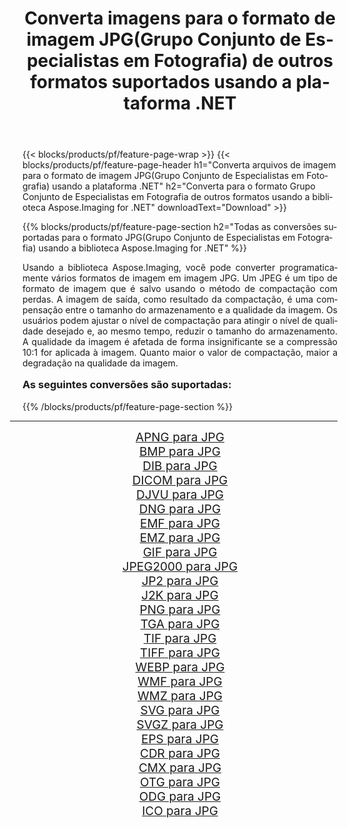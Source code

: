 ﻿---
title: Converta imagens para o formato de imagem JPG(Grupo Conjunto de Especialistas em Fotografia) de outros formatos suportados usando a plataforma .NET 
weight: 3920
url: /pt/net/conversion/to/jpg/ 
lang: pt
langdirlevel: 2
locales: zh-hans,ja,it,ru,de,es,fr,nl,id,lt,pl,pt,vi,tr,ko,zh-hant,ar,hi,th,sv,cs,uk,he
description: Usando a biblioteca Aspose.Imaging para .NET, é fácil converter para JPG(Grupo Conjunto de Especialistas em Fotografia) de outros formatos de imagem suportados
---

{{< blocks/products/pf/feature-page-wrap >}}
{{< blocks/products/pf/feature-page-header h1="Converta arquivos de imagem para o formato de imagem JPG(Grupo Conjunto de Especialistas em Fotografia) usando a plataforma .NET" h2="Converta para o formato Grupo Conjunto de Especialistas em Fotografia de outros formatos usando a biblioteca Aspose.Imaging for .NET" downloadText="Download" >}}


{{% blocks/products/pf/feature-page-section  h2="Todas as conversões suportadas para o formato JPG(Grupo Conjunto de Especialistas em Fotografia) usando a biblioteca Aspose.Imaging for .NET" %}}
<p align=justify>Usando a biblioteca Aspose.Imaging, você pode converter programaticamente vários formatos de imagem em imagem JPG. Um JPEG é um tipo de formato de imagem que é salvo usando o método de compactação com perdas. A imagem de saída, como resultado da compactação, é uma compensação entre o tamanho do armazenamento e a qualidade da imagem. Os usuários podem ajustar o nível de compactação para atingir o nível de qualidade desejado e, ao mesmo tempo, reduzir o tamanho do armazenamento. A qualidade da imagem é afetada de forma insignificante se a compressão 10:1 for aplicada à imagem. Quanto maior o valor de compactação, maior a degradação na qualidade da imagem.</p>
<h3 style="margin-top:16px;">
As seguintes conversões são suportadas:
</h3>
{{% /blocks/products/pf/feature-page-section %}}
<div class="container-fluid productfamilypage bg-gray">
    <div class="convertypes bg-gray agp-content section">
        <div class="container">
		<hr style="margin-left:-20px;"/>
		<div class="row other-converters" style="gap: 10px;font-size: 19px;text-align:center;">
		    <div class='col-md-3 other-converter remove-lp remove-rp'><a href="/imaging/pt/net/conversion/apng-to-jpg/" style="padding:15px;">APNG para JPG</a></div>
<div class='col-md-3 other-converter remove-lp remove-rp'><a href="/imaging/pt/net/conversion/bmp-to-jpg/" style="padding:15px;">BMP para JPG</a></div>
<div class='col-md-3 other-converter remove-lp remove-rp'><a href="/imaging/pt/net/conversion/dib-to-jpg/" style="padding:15px;">DIB para JPG</a></div>
<div class='col-md-3 other-converter remove-lp remove-rp'><a href="/imaging/pt/net/conversion/dicom-to-jpg/" style="padding:15px;">DICOM para JPG</a></div>
<div class='col-md-3 other-converter remove-lp remove-rp'><a href="/imaging/pt/net/conversion/djvu-to-jpg/" style="padding:15px;">DJVU para JPG</a></div>
<div class='col-md-3 other-converter remove-lp remove-rp'><a href="/imaging/pt/net/conversion/dng-to-jpg/" style="padding:15px;">DNG para JPG</a></div>
<div class='col-md-3 other-converter remove-lp remove-rp'><a href="/imaging/pt/net/conversion/emf-to-jpg/" style="padding:15px;">EMF para JPG</a></div>
<div class='col-md-3 other-converter remove-lp remove-rp'><a href="/imaging/pt/net/conversion/emz-to-jpg/" style="padding:15px;">EMZ para JPG</a></div>
<div class='col-md-3 other-converter remove-lp remove-rp'><a href="/imaging/pt/net/conversion/gif-to-jpg/" style="padding:15px;">GIF para JPG</a></div>
<div class='col-md-3 other-converter remove-lp remove-rp'><a href="/imaging/pt/net/conversion/jpeg2000-to-jpg/" style="padding:15px;">JPEG2000 para JPG</a></div>
<div class='col-md-3 other-converter remove-lp remove-rp'><a href="/imaging/pt/net/conversion/jp2-to-jpg/" style="padding:15px;">JP2 para JPG</a></div>
<div class='col-md-3 other-converter remove-lp remove-rp'><a href="/imaging/pt/net/conversion/j2k-to-jpg/" style="padding:15px;">J2K para JPG</a></div>
<div class='col-md-3 other-converter remove-lp remove-rp'><a href="/imaging/pt/net/conversion/png-to-jpg/" style="padding:15px;">PNG para JPG</a></div>
<div class='col-md-3 other-converter remove-lp remove-rp'><a href="/imaging/pt/net/conversion/tga-to-jpg/" style="padding:15px;">TGA para JPG</a></div>
<div class='col-md-3 other-converter remove-lp remove-rp'><a href="/imaging/pt/net/conversion/tif-to-jpg/" style="padding:15px;">TIF para JPG</a></div>
<div class='col-md-3 other-converter remove-lp remove-rp'><a href="/imaging/pt/net/conversion/tiff-to-jpg/" style="padding:15px;">TIFF para JPG</a></div>
<div class='col-md-3 other-converter remove-lp remove-rp'><a href="/imaging/pt/net/conversion/webp-to-jpg/" style="padding:15px;">WEBP para JPG</a></div>
<div class='col-md-3 other-converter remove-lp remove-rp'><a href="/imaging/pt/net/conversion/wmf-to-jpg/" style="padding:15px;">WMF para JPG</a></div>
<div class='col-md-3 other-converter remove-lp remove-rp'><a href="/imaging/pt/net/conversion/wmz-to-jpg/" style="padding:15px;">WMZ para JPG</a></div>
<div class='col-md-3 other-converter remove-lp remove-rp'><a href="/imaging/pt/net/conversion/svg-to-jpg/" style="padding:15px;">SVG para JPG</a></div>
<div class='col-md-3 other-converter remove-lp remove-rp'><a href="/imaging/pt/net/conversion/svgz-to-jpg/" style="padding:15px;">SVGZ para JPG</a></div>
<div class='col-md-3 other-converter remove-lp remove-rp'><a href="/imaging/pt/net/conversion/eps-to-jpg/" style="padding:15px;">EPS para JPG</a></div>
<div class='col-md-3 other-converter remove-lp remove-rp'><a href="/imaging/pt/net/conversion/cdr-to-jpg/" style="padding:15px;">CDR para JPG</a></div>
<div class='col-md-3 other-converter remove-lp remove-rp'><a href="/imaging/pt/net/conversion/cmx-to-jpg/" style="padding:15px;">CMX para JPG</a></div>
<div class='col-md-3 other-converter remove-lp remove-rp'><a href="/imaging/pt/net/conversion/otg-to-jpg/" style="padding:15px;">OTG para JPG</a></div>
<div class='col-md-3 other-converter remove-lp remove-rp'><a href="/imaging/pt/net/conversion/odg-to-jpg/" style="padding:15px;">ODG para JPG</a></div>
<div class='col-md-3 other-converter remove-lp remove-rp'><a href="/imaging/pt/net/conversion/ico-to-jpg/" style="padding:15px;">ICO para JPG</a></div>
                </div>
        </div>
    </div>
</div>
<br/>

